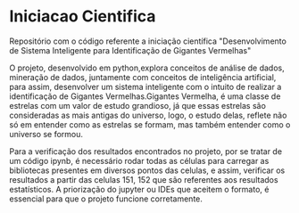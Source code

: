 # Iniciacao Cientifica
Repositório com o código referente a iniciação científica "Desenvolvimento de Sistema Inteligente para Identificação de Gigantes Vermelhas"

O projeto, desenvolvido em python,explora conceitos de análise de dados, mineração de dados, juntamente com conceitos de inteligência artificial, para assim, desenvolver um sistema inteligente com o intuito de realizar a identificação de Gigantes Vermelhas.Gigantes Vermelha, é uma classe de estrelas com um valor de estudo grandioso, já que essas estrelas são consideradas as mais antigas do universo, logo, o estudo delas, reflete não só em entender como as estrelas se formam, mas também entender como o universo se formou. 

Para a verificação dos resultados encontrados no projeto, por se tratar de um código ipynb, é necessário rodar todas as células para carregar as bibliotecas presentes em diversos pontos das celulas, e assim, verificar os resultados a partir das celulas 151, 152  que são referentes aos resultados estatísticos. A priorização do jupyter ou IDEs que aceitem o formato, é essencial para que o projeto funcione corretamente.


